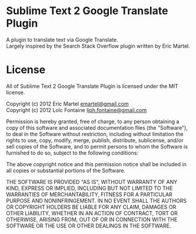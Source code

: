 # Sublime Text 2 Google Translate Plugin

A plugin to translate text via Google Translate.    
Largely inspired by the Search Stack Overflow plugin written by Eric Martel.

# License

All of Sublime Text 2 Google Translate Plugin is licensed under the MIT license.

Copyright (c) 2012 Eric Martel <emartel@gmail.com>  
Copyright (c) 2012 Loïc Fontaine <ljph.fontaine@gmail.com>

Permission is hereby granted, free of charge, to any person obtaining a copy of this software and associated documentation files (the "Software"), to deal in the Software without restriction, including without limitation the rights to use, copy, modify, merge, publish, distribute, sublicense, and/or sell copies of the Software, and to permit persons to whom the Software is furnished to do so, subject to the following conditions:

The above copyright notice and this permission notice shall be included in all copies or substantial portions of the Software.

THE SOFTWARE IS PROVIDED "AS IS", WITHOUT WARRANTY OF ANY KIND, EXPRESS OR IMPLIED, INCLUDING BUT NOT LIMITED TO THE WARRANTIES OF MERCHANTABILITY, FITNESS FOR A PARTICULAR PURPOSE AND NONINFRINGEMENT. IN NO EVENT SHALL THE AUTHORS OR COPYRIGHT HOLDERS BE LIABLE FOR ANY CLAIM, DAMAGES OR OTHER LIABILITY, WHETHER IN AN ACTION OF CONTRACT, TORT OR OTHERWISE, ARISING FROM, OUT OF OR IN CONNECTION WITH THE SOFTWARE OR THE USE OR OTHER DEALINGS IN THE SOFTWARE.